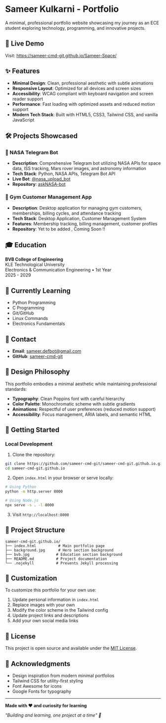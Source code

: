 # Sameer Kulkarni - Portfolio

A minimal, professional portfolio website showcasing my journey as an ECE student exploring technology, programming, and innovative projects.

## 🚀 Live Demo

Visit: https://sameer-cmd-git.github.io/Sameer-Space/

## ✨ Features

- **Minimal Design**: Clean, professional aesthetic with subtle animations
- **Responsive Layout**: Optimized for all devices and screen sizes
- **Accessibility**: WCAG compliant with keyboard navigation and screen reader support
- **Performance**: Fast loading with optimized assets and reduced motion support
- **Modern Tech Stack**: Built with HTML5, CSS3, Tailwind CSS, and vanilla JavaScript

## 🛠️ Projects Showcased

### 🚀 NASA Telegram Bot
- **Description**: Comprehensive Telegram bot utilizing NASA APIs for space data, ISS tracking, Mars rover images, and astronomy information
- **Tech Stack**: Python, NASA APIs, Telegram Bot API
- **Live Bot**: [@nasa_upload_bot](https://t.me/nasa_upload_bot)
- **Repository**: [askNASA-bot](https://github.com/sameer-cmd-git/askNASA-bot)

### 💪 Gym Customer Management App
- **Description**: Desktop application for managing gym customers, memberships, billing cycles, and attendance tracking
- **Tech Stack**: Desktop Application, Customer Management System
- **Features**: Membership tracking, billing management, customer profiles
- **Repository**: Yet to be added , Coming Soon !!
## 🎓 Education

**BVB College of Engineering**  
KLE Technological University  
Electronics & Communication Engineering • 1st Year  
2025 - 2029

## 🧠 Currently Learning

- Python Programming
- C Programming
- Git/GitHub
- Linux Commands
- Electronics Fundamentals

## 📧 Contact

- **Email**: [sameer.defbot@gmail.com](mailto:sameer.defbot@gmail.com)
- **GitHub**: [sameer-cmd-git](https://github.com/sameer-cmd-git)

## 🎨 Design Philosophy

This portfolio embodies a minimal aesthetic while maintaining professional standards:

- **Typography**: Clean Poppins font with careful hierarchy
- **Color Palette**: Monochromatic scheme with subtle gradients
- **Animations**: Respectful of user preferences (reduced motion support)
- **Accessibility**: Focus management, ARIA labels, and semantic HTML

## 🚀 Getting Started

### Local Development

1. Clone the repository:
```bash
git clone https://github.com/sameer-cmd-git/sameer-cmd-git.github.io.git
cd sameer-cmd-git.github.io
```

2. Open `index.html` in your browser or serve locally:
```bash
# Using Python
python -m http.server 8000

# Using Node.js
npx serve -s . -l 8000
```

3. Visit `http://localhost:8000`

## 📁 Project Structure

```
sameer-cmd-git.github.io/
├── index.html          # Main portfolio page
├── background.jpg      # Hero section background
├── bvb.jpg            # Education section background
├── README.md          # Project documentation
└── .nojekyll          # Prevents Jekyll processing
```

## 🔧 Customization

To customize this portfolio for your own use:

1. Update personal information in `index.html`
2. Replace images with your own
3. Modify the color scheme in the Tailwind config
4. Update project links and descriptions
5. Add your own social media links

## 📄 License

This project is open source and available under the [MIT License](LICENSE).

## 🙏 Acknowledgments

- Design inspiration from modern minimal portfolios
- Tailwind CSS for utility-first styling
- Font Awesome for icons
- Google Fonts for typography

---

**Made with ❤️ and curiosity for learning**

*"Building and learning, one project at a time" 🚀*


